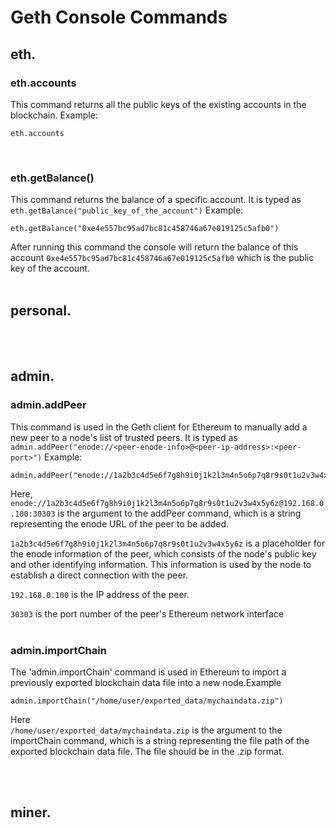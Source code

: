 # Geth Console Commands

## eth.

### eth.accounts
This command returns all the public keys of the existing accounts in the blockchain. Example:

```
eth.accounts
```
<br>

### eth.getBalance()
This command returns the balance of a specific account. It is typed as ```eth.getBalance("public_key_of_the_account")``` Example:

```
eth.getBalance("0xe4e557bc95ad7bc81c458746a67e019125c5afb0")
```
After running this command the console will return the balance of this account ```0xe4e557bc95ad7bc81c458746a67e019125c5afb0``` which is the public key of the account.
<br><br>

## personal.

<br><br>

## admin.

### admin.addPeer
This command is used in the Geth client for Ethereum to manually add a new peer to a node's list of trusted peers. It is typed as ```admin.addPeer("enode://<peer-enode-info>@<peer-ip-address>:<peer-port>")``` Example:

```
admin.addPeer("enode://1a2b3c4d5e6f7g8h9i0j1k2l3m4n5o6p7q8r9s0t1u2v3w4x5y6z@192.168.0.100:30303")
```
Here,<br>
```enode://1a2b3c4d5e6f7g8h9i0j1k2l3m4n5o6p7q8r9s0t1u2v3w4x5y6z@192.168.0.100:30303``` is the argument to the addPeer command, which is a string representing the enode URL of the peer to be added.

```1a2b3c4d5e6f7g8h9i0j1k2l3m4n5o6p7q8r9s0t1u2v3w4x5y6z``` is a placeholder for the enode information of the peer, which consists of the node's public key and other identifying information. This information is used by the node to establish a direct connection with the peer.

```192.168.0.100``` is the IP address of the peer.

```30303``` is the port number of the peer's Ethereum network interface
<br><br>

### admin.importChain
The 'admin.importChain' command is used in Ethereum to import a previously exported blockchain data file into a new node.Example
```
admin.importChain("/home/user/exported_data/mychaindata.zip")
```
Here <br>
```/home/user/exported_data/mychaindata.zip```  is the argument to the importChain command, which is a string representing the file path of the exported blockchain data file.
The file should be in the .zip format.

 
<br><br>

## miner.

<br><br>
